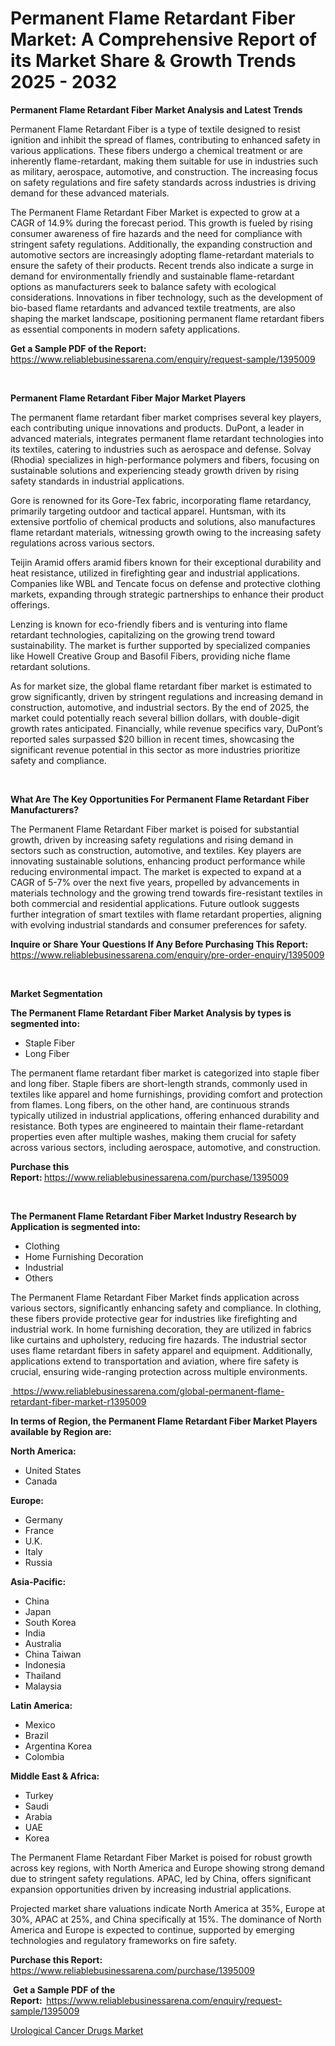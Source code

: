 <p><h1>Permanent Flame Retardant Fiber Market: A Comprehensive Report of its Market Share & Growth Trends 2025 - 2032</h1></p><p><strong>Permanent Flame Retardant Fiber Market Analysis and Latest Trends</strong></p>
<p><p>Permanent Flame Retardant Fiber is a type of textile designed to resist ignition and inhibit the spread of flames, contributing to enhanced safety in various applications. These fibers undergo a chemical treatment or are inherently flame-retardant, making them suitable for use in industries such as military, aerospace, automotive, and construction. The increasing focus on safety regulations and fire safety standards across industries is driving demand for these advanced materials.</p><p>The Permanent Flame Retardant Fiber Market is expected to grow at a CAGR of 14.9% during the forecast period. This growth is fueled by rising consumer awareness of fire hazards and the need for compliance with stringent safety regulations. Additionally, the expanding construction and automotive sectors are increasingly adopting flame-retardant materials to ensure the safety of their products. Recent trends also indicate a surge in demand for environmentally friendly and sustainable flame-retardant options as manufacturers seek to balance safety with ecological considerations. Innovations in fiber technology, such as the development of bio-based flame retardants and advanced textile treatments, are also shaping the market landscape, positioning permanent flame retardant fibers as essential components in modern safety applications.</p></p>
<p><strong>Get a Sample PDF of the Report:&nbsp;</strong> <a href="https://www.reliablebusinessarena.com/enquiry/request-sample/1395009?utm_campaign=3021&utm_medium=2&utm_source=Github&utm_content=ia&utm_term=22032025&utm_id=permanent-flame-retardant-fiber">https://www.reliablebusinessarena.com/enquiry/request-sample/1395009</a></p>
<p>&nbsp;</p>
<p><strong>Permanent Flame Retardant Fiber Major Market Players</strong></p>
<p><p>The permanent flame retardant fiber market comprises several key players, each contributing unique innovations and products. DuPont, a leader in advanced materials, integrates permanent flame retardant technologies into its textiles, catering to industries such as aerospace and defense. Solvay (Rhodia) specializes in high-performance polymers and fibers, focusing on sustainable solutions and experiencing steady growth driven by rising safety standards in industrial applications.</p><p>Gore is renowned for its Gore-Tex fabric, incorporating flame retardancy, primarily targeting outdoor and tactical apparel. Huntsman, with its extensive portfolio of chemical products and solutions, also manufactures flame retardant materials, witnessing growth owing to the increasing safety regulations across various sectors.</p><p>Teijin Aramid offers aramid fibers known for their exceptional durability and heat resistance, utilized in firefighting gear and industrial applications. Companies like WBL and Tencate focus on defense and protective clothing markets, expanding through strategic partnerships to enhance their product offerings.</p><p>Lenzing is known for eco-friendly fibers and is venturing into flame retardant technologies, capitalizing on the growing trend toward sustainability. The market is further supported by specialized companies like Howell Creative Group and Basofil Fibers, providing niche flame retardant solutions.</p><p>As for market size, the global flame retardant fiber market is estimated to grow significantly, driven by stringent regulations and increasing demand in construction, automotive, and industrial sectors. By the end of 2025, the market could potentially reach several billion dollars, with double-digit growth rates anticipated. Financially, while revenue specifics vary, DuPont’s reported sales surpassed $20 billion in recent times, showcasing the significant revenue potential in this sector as more industries prioritize safety and compliance.</p></p>
<p>&nbsp;</p>
<p><strong>What Are The Key Opportunities For Permanent Flame Retardant Fiber Manufacturers?</strong></p>
<p><p>The Permanent Flame Retardant Fiber market is poised for substantial growth, driven by increasing safety regulations and rising demand in sectors such as construction, automotive, and textiles. Key players are innovating sustainable solutions, enhancing product performance while reducing environmental impact. The market is expected to expand at a CAGR of 5-7% over the next five years, propelled by advancements in materials technology and the growing trend towards fire-resistant textiles in both commercial and residential applications. Future outlook suggests further integration of smart textiles with flame retardant properties, aligning with evolving industrial standards and consumer preferences for safety.</p></p>
<p><strong>Inquire or Share Your Questions If Any Before Purchasing This Report:</strong> <a href="https://www.reliablebusinessarena.com/enquiry/pre-order-enquiry/1395009?utm_campaign=3021&utm_medium=2&utm_source=Github&utm_content=ia&utm_term=22032025&utm_id=permanent-flame-retardant-fiber">https://www.reliablebusinessarena.com/enquiry/pre-order-enquiry/1395009</a></p>
<p>&nbsp;</p>
<p><strong>Market Segmentation</strong></p>
<p><strong>The Permanent Flame Retardant Fiber Market Analysis by types is segmented into:</strong></p>
<p><ul><li>Staple Fiber</li><li>Long Fiber</li></ul></p>
<p><p>The permanent flame retardant fiber market is categorized into staple fiber and long fiber. Staple fibers are short-length strands, commonly used in textiles like apparel and home furnishings, providing comfort and protection from flames. Long fibers, on the other hand, are continuous strands typically utilized in industrial applications, offering enhanced durability and resistance. Both types are engineered to maintain their flame-retardant properties even after multiple washes, making them crucial for safety across various sectors, including aerospace, automotive, and construction.</p></p>
<p><strong>Purchase this Report:&nbsp;</strong><a href="https://www.reliablebusinessarena.com/purchase/1395009?utm_campaign=3021&utm_medium=2&utm_source=Github&utm_content=ia&utm_term=22032025&utm_id=permanent-flame-retardant-fiber">https://www.reliablebusinessarena.com/purchase/1395009</a></p>
<p>&nbsp;</p>
<p><strong>The Permanent Flame Retardant Fiber Market Industry Research by Application is segmented into:</strong></p>
<p><ul><li>Clothing</li><li>Home Furnishing Decoration</li><li>Industrial</li><li>Others</li></ul></p>
<p><p>The Permanent Flame Retardant Fiber Market finds application across various sectors, significantly enhancing safety and compliance. In clothing, these fibers provide protective gear for industries like firefighting and industrial work. In home furnishing decoration, they are utilized in fabrics like curtains and upholstery, reducing fire hazards. The industrial sector uses flame retardant fibers in safety apparel and equipment. Additionally, applications extend to transportation and aviation, where fire safety is crucial, ensuring wide-ranging protection across multiple environments.</p></p>
<p><a href="https://www.reliablebusinessarena.com/global-permanent-flame-retardant-fiber-market-r1395009?utm_campaign=3021&utm_medium=2&utm_source=Github&utm_content=ia&utm_term=22032025&utm_id=permanent-flame-retardant-fiber">&nbsp;https://www.reliablebusinessarena.com/global-permanent-flame-retardant-fiber-market-r1395009</a></p>
<p><strong>In terms of Region, the Permanent Flame Retardant Fiber Market Players available by Region are:</strong></p>
<p>
    <p> <strong> North America: </strong>
        <ul>
            <li>United States</li>
            <li>Canada</li>
        </ul>
        </p> 
    <p> <strong> Europe: </strong>
        <ul>
            <li>Germany</li>
            <li>France</li>
            <li>U.K.</li>
            <li>Italy</li>
            <li>Russia</li>
        </ul>
        </p> 
    <p> <strong> Asia-Pacific: </strong>
        <ul>
            <li>China</li>
            <li>Japan</li>
            <li>South Korea</li>
            <li>India</li>
            <li>Australia</li>
            <li>China Taiwan</li>
            <li>Indonesia</li>
            <li>Thailand</li>
            <li>Malaysia</li>
        </ul>
        </p> 
    <p> <strong> Latin America: </strong>
        <ul>
            <li>Mexico</li>
            <li>Brazil</li>
            <li>Argentina Korea</li>
            <li>Colombia</li>
        </ul>
        </p> 
    <p> <strong> Middle East & Africa: </strong>
        <ul>
            <li>Turkey</li>
            <li>Saudi</li>
            <li>Arabia</li>
            <li>UAE</li>
            <li>Korea</li>
        </ul>
    </p>
    </p>
<p><p>The Permanent Flame Retardant Fiber Market is poised for robust growth across key regions, with North America and Europe showing strong demand due to stringent safety regulations. APAC, led by China, offers significant expansion opportunities driven by increasing industrial applications. </p><p>Projected market share valuations indicate North America at 35%, Europe at 30%, APAC at 25%, and China specifically at 15%. The dominance of North America and Europe is expected to continue, supported by emerging technologies and regulatory frameworks on fire safety.</p></p>
<p><strong>Purchase this Report: </strong><a href="https://www.reliablebusinessarena.com/purchase/1395009?utm_campaign=3021&utm_medium=2&utm_source=Github&utm_content=ia&utm_term=22032025&utm_id=permanent-flame-retardant-fiber">https://www.reliablebusinessarena.com/purchase/1395009</a></p>
<p>&nbsp;<strong>Get a Sample PDF of the Report:&nbsp;&nbsp;</strong><a href="https://www.reliablebusinessarena.com/enquiry/request-sample/1395009?utm_campaign=3021&utm_medium=2&utm_source=Github&utm_content=ia&utm_term=22032025&utm_id=permanent-flame-retardant-fiber">https://www.reliablebusinessarena.com/enquiry/request-sample/1395009</a></p>
<p><strong></strong></p>
<p><p><a href="https://github.com/elodielamto06/Market-Research-Report-List-1/blob/main/urological-cancer-drugs-market.md?utm_campaign=3021&utm_medium=2&utm_source=Github&utm_content=ia&utm_term=22032025&utm_id=permanent-flame-retardant-fiber">Urological Cancer Drugs Market</a></p></p>